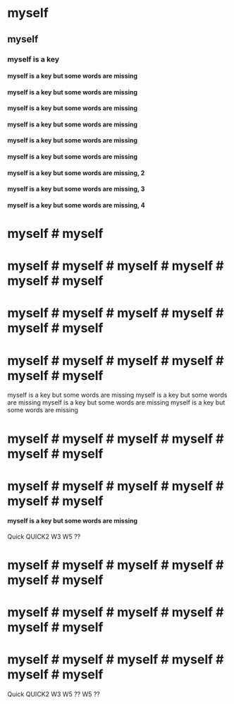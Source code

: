 # myself
## myself
### myself is a key
#### myself is a key but some words are missing
#### myself is a key but some words are missing
#### myself is a key but some words are missing
#### myself is a key but some words are missing
#### myself is a key but some words are missing 
#### myself is a key but some words are missing

#### myself is a key but some words are missing, 2
#### myself is a key but some words are missing, 3
#### myself is a key but some words are missing, 4
# myself # myself 

# myself # myself # myself # myself # myself # myself 
# myself # myself # myself # myself # myself # myself 
# myself # myself # myself # myself # myself # myself 

myself is a key but some words are missing myself is a key but some words are missing
myself is a key but some words are missing myself is a key but some words are missing 
# myself # myself # myself # myself # myself # myself 
# myself # myself # myself # myself # myself # myself
#### myself is a key but some words are missing
Quick
QUICK2
W3
W5 ?? 
# myself # myself # myself # myself # myself # myself 
# myself # myself # myself # myself # myself # myself 
# myself # myself # myself # myself # myself # myself 
Quick
QUICK2
W3
W5 ??  W5 ??  
